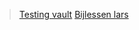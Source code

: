 > [Testing vault](obsidian://open?vault=pane%20relief%20testing&file=Untitled) 
> [Bijlessen lars](obsidian://open?vault=Bijlessen%20Lars&file=middelloodlijn%20en%20bissectrice)
> 
